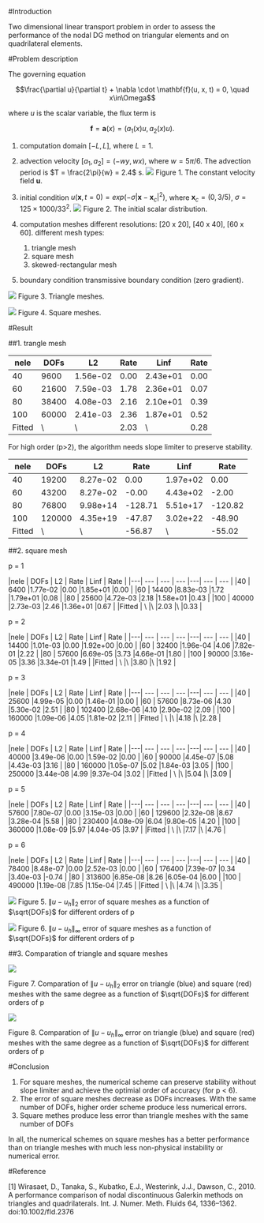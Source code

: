 #Introduction

Two dimensional linear transport problem in order to assess the performance of the nodal DG method on triangular elements and on quadrilateral elements.

#Problem description

The governing equation

$$\frac{\partial u}{\partial t} + \nabla \cdot \mathbf{f}(u, x, t) = 0, \quad x\in\Omega$$

where *u* is the scalar variable, the flux term is

$$\mathbf{f} = \mathbf{a}(x) = (a_1(x)u, a_2(x)u).$$

1. computation domain
$[-L, L]$, where $L = 1$.

2. advection velocity
$[a_1, a_2] = (-wy, wx)$, where $w = 5\pi/6$. The advection period is $T = \frac{2\pi}{w} = 2.4$ s.
![](../fig/velocityField.png)
Figure 1. The constant velocity field $\mathbf{u}$.

3. initial condition
$u(\mathbf{x}, t = 0) = exp\left( -\sigma \left| \mathbf{x} - \mathbf{x}_c \right|^2 \right)$, where $\mathbf{x}_c = (0, 3/5)$, $\sigma = 125 \times 1000/33^2$.
![](../fig/initialCondition.png)
Figure 2. The initial scalar distribution.

4. computation meshes
different resolutions: [20 x 20], [40 x 40], [60 x 60].
different mesh types:
	1. triangle mesh
	2. square mesh
	3. skewed-rectangular mesh

5. boundary condition
transmissive  boundary condition (zero gradient).

![](../fig/triangleMesh.png)
Figure 3. Triangle meshes.

![](../fig/squareMesh.png)
Figure 4. Square meshes.

#Result

##1. trangle mesh

|nele 	| DOFs 	| L2		| Rate 	| Linf | Rate |
| --- 	| --- 	| --- 		| --- 	| ---  | ---  |
|40 	| 9600	| 1.56e-02 	|0.00 	| 2.43e+01 	|0.00 	|
|60 	| 21600 | 7.59e-03 	|1.78 	| 2.36e+01 	|0.07 	|
|80 	| 38400 | 4.08e-03 	|2.16 	| 2.10e+01 	|0.39 	|
|100 	| 60000 | 2.41e-03 	|2.36 	| 1.87e+01 	|0.52 	|
|Fitted |\ 		| \ 		| 2.03 	| \ 	|0.28 	|

For high order (p>2), the algorithm needs slope limiter to preserve stability.

|nele 	| DOFs 	| L2		| Rate 	| Linf | Rate |
| --- 	| --- 	| --- 		| --- 	| ---  | ---  |
|40 	| 19200 | 8.27e-02 	|0.00 	| 1.97e+02 	|0.00 	|
|60 	| 43200 | 8.27e-02 	|-0.00 	| 4.43e+02 	|-2.00 	|
|80 	| 76800 | 9.98e+14 	|-128.71| 5.51e+17 	|-120.82|
|100 	| 120000| 4.35e+19 	|-47.87 | 3.02e+22 	|-48.90 |
|Fitted |\ 		|\ 			| -56.87| \ 		|-55.02 |




##2. square mesh

p = 1

|nele 	| DOFs 	| L2		| Rate | Linf 	| Rate |
|---| --- | --- | --- |---| --- | --- |
|40 	| 6400	|1.77e-02 	|0.00 	|1.85e+01 	|0.00 	|
|60 	| 14400	|8.83e-03 	|1.72 	|1.79e+01 	|0.08 	|
|80 	| 25600	|4.72e-03 	|2.18 	|1.58e+01 	|0.43 	|
|100 	| 40000	|2.73e-03 	|2.46 	|1.36e+01 	|0.67 	|
|Fitted | \		|\			|2.03 	|\ 			|0.33 	|

p = 2

|nele 	| DOFs 	| L2		| Rate | Linf 	| Rate |
|---| --- | --- | --- |---| --- | --- |
|40 	| 14400	|1.01e-03 	|0.00 	|1.92e+00 	|0.00 	|
|60 	| 32400	|1.96e-04 	|4.06 	|7.82e-01 	|2.22 	|
|80 	| 57600	|6.69e-05 	|3.73 	|4.66e-01 	|1.80 	|
|100 	| 90000	|3.16e-05 	|3.36 	|3.34e-01 	|1.49 	|
|Fitted | \		|\			|3.80 	|\ 			|1.92 	|

p = 3

|nele 	| DOFs 	| L2		| Rate | Linf 	| Rate |
|---| --- | --- | --- |---| --- | --- |
|40 	| 25600	|4.99e-05 	|0.00 	|1.46e-01 	|0.00 	|
|60 	| 57600	|8.73e-06 	|4.30 	|5.30e-02 	|2.51 	|
|80 	| 102400	|2.68e-06 	|4.10 	|2.90e-02 	|2.09 	|
|100 	| 160000	|1.09e-06 	|4.05 	|1.81e-02 	|2.11 	|
|Fitted | \		|\			|4.18 	|\ 			|2.28 	|

p = 4

|nele 	| DOFs 	| L2		| Rate | Linf 	| Rate |
|---| --- | --- | --- |---| --- | --- |
|40 	| 40000	|3.49e-06 	|0.00 	|1.59e-02 	|0.00 	|
|60 	| 90000	|4.45e-07 	|5.08 	|4.43e-03 	|3.16 	|
|80 	| 160000	|1.05e-07 	|5.02 	|1.84e-03 	|3.05 	|
|100 	| 250000	|3.44e-08 	|4.99 	|9.37e-04 	|3.02 	|
|Fitted | \		|\			|5.04 	|\ 			|3.09 	|

p = 5

|nele 	| DOFs 	| L2		| Rate | Linf 	| Rate |
|---| --- | --- | --- |---| --- | --- |
|40 	| 57600	|7.80e-07 	|0.00 	|3.15e-03 	|0.00 	|
|60 	| 129600	|2.32e-08 	|8.67 	|3.28e-04 	|5.58 	|
|80 	| 230400	|4.08e-09 	|6.04 	|9.80e-05 	|4.20 	|
|100 	| 360000	|1.08e-09 	|5.97 	|4.04e-05 	|3.97 	|
|Fitted | \		|\			|7.17 	|\ 			|4.76 	|

p = 6

|nele 	| DOFs 	| L2		| Rate | Linf 	| Rate |
|---| --- | --- | --- |---| --- | --- |
|40 	| 78400	|8.48e-07 	|0.00 	|2.52e-03 	|0.00 	|
|60 	| 176400	|7.39e-07 	|0.34 	|3.40e-03 	|-0.74 	|
|80 	| 313600	|6.85e-08 	|8.26 	|6.05e-04 	|6.00 	|
|100 	| 490000	|1.19e-08 	|7.85 	|1.15e-04 	|7.45 	|
|Fitted | \		|\			|4.74  	|\ 			|3.35 	|

![](../fig/L2.png)
Figure 5. $\|u - u_h \|_2$ error of square meshes as a function of $\sqrt{DOFs}$ for different orders of p

![](../fig/Linf.png)
Figure 6. $\|u - u_h \|_{\infty}$ error of square meshes as a function of $\sqrt{DOFs}$ for different orders of p

##3. Comparation of triangle and square meshes

![](../fig/L2_TriComparedSquare.png)

Figure 7. Comparation of $\|u - u_h \|_2$ error on triangle (blue) and square (red) meshes with the same degree as a function of $\sqrt{DOFs}$ for different orders of p

![](../fig/Linf_TriComparedSquare.png)

Figure 8. Comparation of $\|u - u_h \|_{\infty}$ error on triangle (blue) and square (red) meshes with the same degree as a function of $\sqrt{DOFs}$ for different orders of p

#Conclusion

1. For square meshes, the numerical scheme can preserve stability without slope limiter and achieve the optimial order of accuracy (for p < 6).
2. The error of square meshes decrease as DOFs increases. With the same number of DOFs, higher order scheme produce less numerical errors.
3. Square methes produce less error than triangle meshes with the same number of DOFs

In all, the numerical schemes on square meshes has a better performance than on triangle meshes with much less non-physical instability or numerical error.

#Reference

[1] Wirasaet, D., Tanaka, S., Kubatko, E.J., Westerink, J.J., Dawson, C., 2010. A performance comparison of nodal discontinuous Galerkin methods on triangles and quadrilaterals. Int. J. Numer. Meth. Fluids 64, 1336–1362. doi:10.1002/fld.2376


